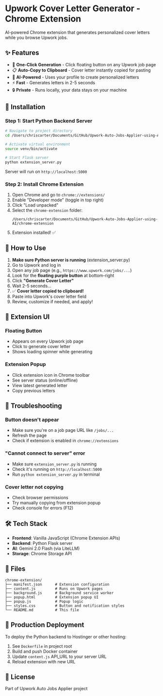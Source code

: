 # Upwork Cover Letter Generator - Chrome Extension

AI-powered Chrome extension that generates personalized cover letters while you browse Upwork jobs.

## ✨ Features

- 🎯 **One-Click Generation** - Click floating button on any Upwork job page
- 📋 **Auto-Copy to Clipboard** - Cover letter instantly copied for pasting
- 🤖 **AI-Powered** - Uses your profile to create personalized letters
- ⚡ **Fast** - Generates letters in 2-5 seconds
- 🔒 **Private** - Runs locally, your data stays on your machine

## 🚀 Installation

### Step 1: Start Python Backend Server

```bash
# Navigate to project directory
cd /Users/chriscarter/Documents/GitHub/Upwork-Auto-Jobs-Applier-using-AI

# Activate virtual environment
source venv/bin/activate

# Start Flask server
python extension_server.py
```

Server will run on `http://localhost:5000`

### Step 2: Install Chrome Extension

1. Open Chrome and go to `chrome://extensions/`
2. Enable "Developer mode" (toggle in top right)
3. Click "Load unpacked"
4. Select the `chrome-extension` folder:
   ```
   /Users/chriscarter/Documents/GitHub/Upwork-Auto-Jobs-Applier-using-AI/chrome-extension
   ```
5. Extension installed! ✅

## 📖 How to Use

1. **Make sure Python server is running** (extension_server.py)
2. Go to Upwork and log in
3. Open any job page (e.g., `https://www.upwork.com/jobs/...`)
4. Look for the **floating purple button** at bottom-right
5. Click **"Generate Cover Letter"**
6. Wait 2-5 seconds...
7. ✅ **Cover letter copied to clipboard!**
8. Paste into Upwork's cover letter field
9. Review, customize if needed, and apply!

## 🎨 Extension UI

### Floating Button
- Appears on every Upwork job page
- Click to generate cover letter
- Shows loading spinner while generating

### Extension Popup
- Click extension icon in Chrome toolbar
- See server status (online/offline)
- View latest generated letter
- Copy previous letters

## 🔧 Troubleshooting

### Button doesn't appear
- Make sure you're on a job page URL like `/jobs/...`
- Refresh the page
- Check if extension is enabled in `chrome://extensions`

### "Cannot connect to server" error
- Make sure `extension_server.py` is running
- Check it's running on `http://localhost:5000`
- Run `python extension_server.py` in terminal

### Cover letter not copying
- Check browser permissions
- Try manually copying from extension popup
- Check console for errors (F12)

## 🛠️ Tech Stack

- **Frontend**: Vanilla JavaScript (Chrome Extension APIs)
- **Backend**: Python Flask server
- **AI**: Gemini 2.0 Flash (via LiteLLM)
- **Storage**: Chrome Storage API

## 📝 Files

```
chrome-extension/
├── manifest.json      # Extension configuration
├── content.js         # Runs on Upwork pages
├── background.js      # Background service worker
├── popup.html         # Extension popup UI
├── popup.js           # Popup logic
├── styles.css         # Button and notification styles
└── README.md          # This file
```

## 🚀 Production Deployment

To deploy the Python backend to Hostinger or other hosting:

1. See `Dockerfile` in project root
2. Build and push Docker container
3. Update `content.js` API_URL to your server URL
4. Reload extension with new URL

## 📄 License

Part of Upwork Auto Jobs Applier project
